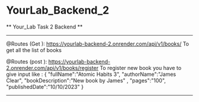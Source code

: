 # YourLab_Backend_2


** Your_Lab Task 2 Backend **

***
@Routes (Get ): https://yourlab-backend-2.onrender.com/api/v1/books/ 
To get all the list of books 

@Routes (post ): https://yourlab-backend-2.onrender.com/api/v1/books/register
To register new book you have to give input like : 
{
    "fullName":"Atomic Habits 3",
"authorName":"James Clear",
"bookDescription":"New book by James" ,
"pages":"100",
"publishedDate":"10/10/2023"
}

***